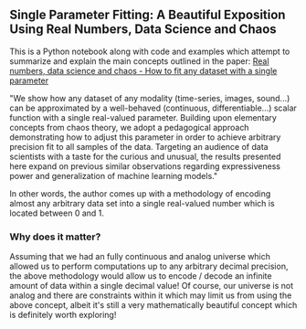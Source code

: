 ## Single Parameter Fitting: A Beautiful Exposition Using Real Numbers, Data Science and Chaos

This is a Python notebook along with code and examples which attempt to summarize and explain the main concepts outlined in the paper: [Real numbers, data science and chaos - How to fit any dataset with a single parameter](https://arxiv.org/abs/1904.12320)

"We show how any dataset of any modality (time-series, images, sound...) can be approximated by a well-behaved (continuous, differentiable...) scalar function with a single real-valued parameter. Building upon elementary concepts from chaos theory, we adopt a pedagogical approach demonstrating how to adjust this parameter in order to achieve arbitrary precision fit to all samples of the data. Targeting an audience of data scientists with a taste for the curious and unusual, the results presented here expand on previous similar observations regarding expressiveness power and generalization of machine learning models."

In other words, the author comes up with a methodology of encoding almost any arbitrary data set into a single real-valued number which is located between 0 and 1. 

### Why does it matter?

Assuming that we had an fully continuous and analog universe which allowed us to perform computations up to any arbitrary decimal precision, the above methodology would allow us to encode / decode an infinite amount of data within a single decimal value! Of course, our universe is not analog and there are constraints within it which may limit us from using the above concept, albeit it's still a very mathematically beautiful concept which is definitely worth exploring!

